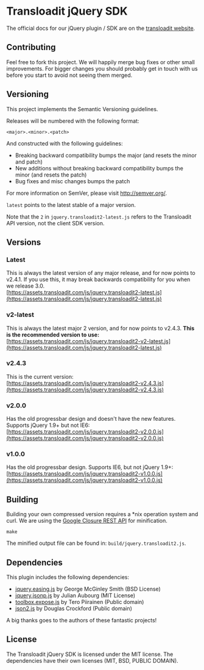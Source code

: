 # Transloadit jQuery SDK

The official docs for our jQuery plugin / SDK are on the
[transloadit website](http://transloadit.com/docs/jquery-plugin).

## Contributing

Feel free to fork this project. We will happily merge bug fixes or other small
improvements. For bigger changes you should probably get in touch with us
before you start to avoid not seeing them merged.

## Versioning

This project implements the Semantic Versioning guidelines.

Releases will be numbered with the following format:

`<major>.<minor>.<patch>`

And constructed with the following guidelines:

* Breaking backward compatibility bumps the major (and resets the minor and patch)
* New additions without breaking backward compatibility bumps the minor (and resets the patch)
* Bug fixes and misc changes bumps the patch

For more information on SemVer, please visit http://semver.org/.

`latest` points to the latest stable of a major version.

Note that the `2` in `jquery.transloadit2-latest.js` refers to the Transloadit
API version, not the client SDK version.

## Versions

### Latest

This is always the latest version of any major release, and for now points to v2.4.1. If you use this, it may break backwards compatibility for you when we release 3.0.<br />
[https://assets.transloadit.com/js/jquery.transloadit2-latest.js](https://assets.transloadit.com/js/jquery.transloadit2-latest.js)

### v2-latest

This is always the latest major 2 version, and for now points to v2.4.3. <strong>This is the recommended version to use:</strong><br />
[https://assets.transloadit.com/js/jquery.transloadit2-v2-latest.js](https://assets.transloadit.com/js/jquery.transloadit2-latest.js)

### v2.4.3

This is the current version:<br />
[https://assets.transloadit.com/js/jquery.transloadit2-v2.4.3.js](https://assets.transloadit.com/js/jquery.transloadit2-v2.4.3.js)

### v2.0.0

Has the old progressbar design and doesn't have the new features. Supports jQuery 1.9+ but not IE6:<br />
[https://assets.transloadit.com/js/jquery.transloadit2-v2.0.0.js](https://assets.transloadit.com/js/jquery.transloadit2-v2.0.0.js)

### v1.0.0

Has the old progressbar design. Supports IE6, but not jQuery 1.9+:<br />
[https://assets.transloadit.com/js/jquery.transloadit2-v1.0.0.js](https://assets.transloadit.com/js/jquery.transloadit2-v1.0.0.js)


## Building

Building your own compressed version requires a *nix operation system and curl.
We are using the [Google Closure REST API](http://code.google.com/closure/compiler/docs/gettingstarted_api.html)
for minification.

    make

The minified output file can be found in: `build/jquery.transloadit2.js`.

## Dependencies

This plugin includes the following dependencies:

* [jquery.easing.js](http://gsgd.co.uk/sandbox/jquery/easing/) by George McGinley Smith (BSD License)
* [jquery.jsonp.js](http://code.google.com/p/jquery-jsonp/) by Julian Aubourg (MIT License)
* [toolbox.expose.js](http://flowplayer.org/tools/toolbox/expose.html) by Tero Piirainen (Public domain)
* [json2.js](http://www.json.org/json2.js) by Douglas Crockford (Public domain)

A big thanks goes to the authors of these fantastic projects!

## License

The Transloadit jQuery SDK is licensed under the MIT license. The dependencies
have their own licenses (MIT, BSD, PUBLIC DOMAIN).
